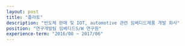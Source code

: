 ```yaml
---
layout: post
title: "플라토"
description: "반도체 판매 및 IOT, automotive 관련 임베디드제품 개발 회사"
position: "연구개발팀 임베디드S/W 연구원"
experience-term: "2016/08 ~ 2017/06"
---
```

